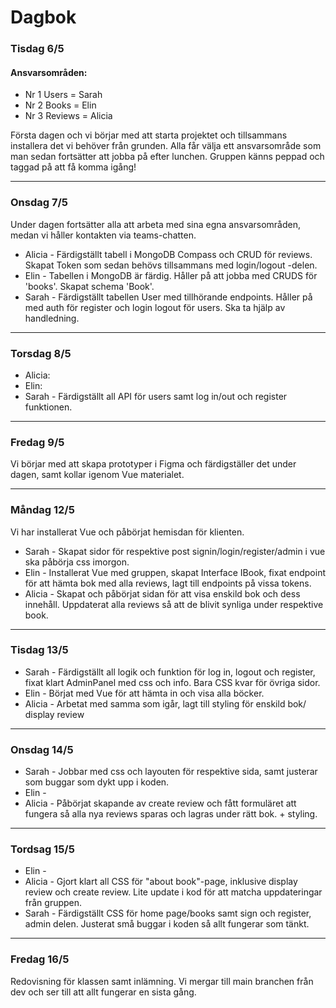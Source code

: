 # Dagbok

### Tisdag 6/5

#### Ansvarsområden:

- Nr 1 Users = Sarah
- Nr 2 Books = Elin
- Nr 3 Reviews = Alicia

Första dagen och vi börjar med att starta projektet och tillsammans installera det vi behöver från grunden. Alla får välja ett ansvarsområde som man sedan fortsätter att jobba på efter lunchen. Gruppen känns peppad och taggad på att få komma igång!

---

### Onsdag 7/5

Under dagen fortsätter alla att arbeta med sina egna ansvarsområden, medan vi håller kontakten via teams-chatten.

- Alicia - Färdigställt tabell i MongoDB Compass och CRUD för reviews. Skapat Token som sedan behövs tillsammans med login/logout -delen.
- Elin - Tabellen i MongoDB är färdig. Håller på att jobba med CRUDS för 'books'. Skapat schema 'Book'.
- Sarah - Färdigställt tabellen User med tillhörande endpoints. Håller på med auth för register och login logout för users. Ska ta hjälp av handledning.

---

### Torsdag 8/5

- Alicia:
- Elin:
- Sarah - Färdigställt all API för users samt log in/out och register funktionen.

---

### Fredag 9/5

Vi börjar med att skapa prototyper i Figma och färdigställer det under dagen, samt kollar igenom Vue materialet.

---

### Måndag 12/5

Vi har installerat Vue och påbörjat hemisdan för klienten.

- Sarah - Skapat sidor för respektive post signin/login/register/admin i vue ska påbörja css imorgon.
- Elin - Installerat Vue med gruppen, skapat Interface IBook, fixat endpoint för att hämta bok med alla reviews, lagt till endpoints på vissa tokens.
- Alicia - Skapat och påbörjat sidan för att visa enskild bok och dess innehåll. Uppdaterat alla reviews så att de blivit synliga under respektive book.

---

### Tisdag 13/5

- Sarah - Färdigställt all logik och funktion för log in, logout och register, fixat klart AdminPanel med css och info. Bara CSS kvar för övriga sidor.
- Elin - Börjat med Vue för att hämta in och visa alla böcker.
- Alicia - Arbetat med samma som igår, lagt till styling för enskild bok/ display review

---

### Onsdag 14/5

- Sarah - Jobbar med css och layouten för respektive sida, samt justerar som buggar som dykt upp i koden.
- Elin -
- Alicia - Påbörjat skapande av create review och fått formuläret att fungera så alla nya reviews sparas och lagras under rätt bok. + styling.

---

### Tordsag 15/5

- Elin -
- Alicia - Gjort klart all CSS för "about book"-page, inklusive display review och create review. Lite update i kod för att matcha uppdateringar från gruppen.
- Sarah - Färdigställt CSS för home page/books samt sign och register, admin delen. Justerat små buggar i koden så allt fungerar som tänkt.

---

### Fredag 16/5

Redovisning för klassen samt inlämning. Vi mergar till main branchen från dev och ser till att allt fungerar en sista gång.
